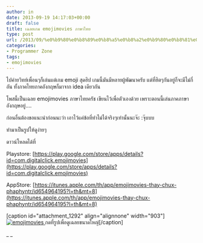 ```yaml
---
author: in
date: 2013-09-19 14:17:03+00:00
draft: false
title: เฉลยเกม emojimovies ภาษาไทย
type: post
url: /2013/09/%e0%b9%80%e0%b8%89%e0%b8%a5%e0%b8%a2%e0%b9%80%e0%b8%81%e0%b8%a1-emojimovies/
categories:
- Programmer Zone
tags:
- emojimovies
---
```


ไปค่ายวิทย์เพื่อนๆก็เล่นแต่เกม emoji สุดฮิป เกมนี้มันมีหลายผู้พัฒนาครับ แต่ที๋ฮิตๆกันอยู่ก็จะมีไม่กี่อัน ทั้งภาคไทยภาคอังกฤษก็มาจาก idea เดียวกัน

โพสนี้เป็นเฉลย emojimovies ภาษาไทยครัช เขียนไว้เพื่อตัวเองด้วย เพราะตอนนี้เล่นภาคภาษาอังกฤษอยู่....

ก่อนอื่นต้องขอแนะนำก่อนนะว่า เอาไว้แค่ข้อที่ทำไม่ได้จริงๆเท่านั้นนะจ๊ะ :จุ๊บบบ

ทำมาเป็นรูปให้ดูง่ายๆ

ดาวน์โหลดได้ที่

Playstore: [https://play.google.com/store/apps/details?id=com.digitalclick.emojimovies](https://play.google.com/store/apps/details?id=com.digitalclick.emojimovies)

AppStore: [https://itunes.apple.com/th/app/emojimovies-thay-chux-phaphyntr/id654964195?l=th&mt=8](https://itunes.apple.com/th/app/emojimovies-thay-chux-phaphyntr/id654964195?l=th&mt=8)

[caption id="attachment_1292" align="alignnone" width="903"][![emojimovies](https://www.innnblog.com/wp-content/uploads/2013/09/emojimovies.jpg)
](https://www.innnblog.com/wp-content/uploads/2013/09/emojimovies.jpg) กดที่รูปเพื่อดูเฉลยขนาดใหญ่[/caption]

_ _
